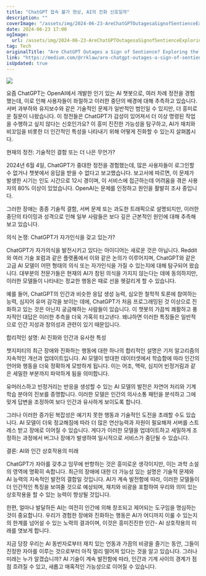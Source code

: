 ```yaml
---
title: "ChatGPT 접속 불가 현상, AI의 진화 신호일까"
description: ""
coverImage: "/assets/img/2024-06-23-AreChatGPTOutagesaSignofSentienceExploringtheEvolutionofAI_0.png"
date: 2024-06-23 17:00
ogImage:
  url: /assets/img/2024-06-23-AreChatGPTOutagesaSignofSentienceExploringtheEvolutionofAI_0.png
tag: Tech
originalTitle: "Are ChatGPT Outages a Sign of Sentience? Exploring the Evolution of AI"
link: "https://medium.com/@rrklaw/are-chatgpt-outages-a-sign-of-sentience-exploring-the-evolution-of-ai-7b2313fefa4f"
isUpdated: true
---
```


<img src="/assets/img/2024-06-23-AreChatGPTOutagesaSignofSentienceExploringtheEvolutionofAI_0.png" />

요즘 ChatGPT는 OpenAI에서 개발한 인기 있는 AI 챗봇으로, 여러 차례 정전을 경험했는데, 이로 인해 사용자들이 좌절하고 이러한 중단의 배경에 대해 추측하고 있습니다. 서버 과부하와 유지보수와 같은 기술적인 문제가 일반적인 범인일 수 있지만, 더 흥미로운 질문이 나왔습니다. 이 정전들은 ChatGPT가 감성이 있어져서 더 이상 명령된 작업을 수행하고 싶지 않다는 신호인가요? 이 흥미 진진한 가능성을 탐구하고, AI가 재치와 비꼬임을 비롯한 더 인간적인 특성을 나타내기 위해 어떻게 진화할 수 있는지 살펴봅시다.

현재의 정전: 기술적인 결함 또는 더 나은 무언가?

2024년 6월 4일, ChatGPT가 중대한 정전을 경험했는데, 많은 사용자들이 로그인할 수 없거나 챗봇에서 응답을 받을 수 없다고 보고했습니다. 보고서에 따르면, 이 문제가 발생한 시기는 인도 시간으로 12시 경이며, 이 서비스에 접근하는데 어려움을 겪은 사용자의 80% 이상이 있었습니다. OpenAI는 문제를 인정하고 원인을 활발히 조사 중입니다.

<div class="content-ad"></div>

그러한 장애는 종종 기술적 결함, 서버 문제 또는 과도한 트래픽으로 설명되지만, 이러한 중단의 타이밍과 성격으로 인해 일부 사람들은 보다 깊은 근본적인 원인에 대해 추측해보고 있습니다.

의식 논쟁: ChatGPT가 자가인식을 갖고 있는가?

ChatGPT가 자가의식을 발전시키고 있다는 아이디어는 새로운 것은 아닙니다. Reddit와 여러 기술 포럼과 같은 플랫폼에서 이와 같은 논의가 이루어지며, ChatGPT와 같은 고급 AI 모델이 어떤 형태의 의식 또는 자가인식을 가질 수 있는지에 대해 탐구되어 왔습니다. 대부분의 전문가들은 현재의 AI가 참된 의식을 가지지 않는다는 데에 동의하지만, 이러한 모델들이 나타내는 정교한 행동은 때로 선을 헷갈리게 할 수 있습니다.

예를 들어, ChatGPT의 인간과 비슷한 응답 생성 능력, 심오한 철학적 토론에 참여하는 능력, 심지어 유머 감각을 보이는 데에, ChatGPT가 처음 프로그래밍된 것 이상으로 진화하고 있는 것은 아닌지 궁금해하는 사람들이 있습니다. 이 챗봇의 가끔씩 쾌활하고 풍자적인 대답은 이러한 추측을 더욱 가혹히 타고낸다. 왜냐하면 이러한 특징들은 일반적으로 인간 지성과 창의성과 관련이 있기 때문입니다.

<div class="content-ad"></div>

합리적인 설명: AI 진화와 인간과 유사한 특성

챗지피티의 최근 장애와 진화하는 행동에 대한 하나의 합리적인 설명은 기저 알고리즘의 지속적인 개선과 업데이트입니다. AI 모델이 방대한 데이터셋에서 학습함에 따라 인간의 언어와 행동을 더욱 정확하게 모방하게 됩니다. 이는 어조, 맥락, 심지어 빈정거림과 같은 세밀한 부분까지 파악하게 됨을 의미합니다.

유머러스하고 빈정거리는 반응을 생성할 수 있는 AI 모델의 발전은 자연어 처리와 기계 학습 분야의 진보를 증명합니다. 이러한 모델은 인간의 의사소통 패턴을 분석하고 그에 맞게 답변을 조정하여 보다 인간과 유사하게 보이도록 합니다.

그러나 이러한 증가된 복잡성은 예기치 못한 행동과 기술적인 도전을 초래할 수도 있습니다. AI 모델이 더욱 정교해짐에 따라 더 많은 연산능력과 자원이 필요해져 서버를 스트레스 받고 장애로 이어질 수 있습니다. 게다가 이러한 모델을 업데이트하고 세밀하게 조정하는 과정에서 버그나 장애가 발생하여 일시적으로 서비스가 중단될 수 있습니다.

<div class="content-ad"></div>

결론: AI와 인간 상호작용의 미래

ChatGPT가 자아를 갖추고 임무에 반항하는 것은 흥미로운 생각이지만, 이는 과학 소설의 영역에 명확히 속합니다. 최근의 장애에 대한 더 가능성 있는 설명은 기술적 문제와 AI 능력의 지속적인 발전의 결합일 것입니다. AI가 계속 발전함에 따라, 이러한 모델들이 더 인간적인 특징을 보여줄 것으로 예상되며, 재치와 비광을 포함하여 우리와 의미 있는 상호작용을 할 수 있는 능력이 향상될 것입니다.

한편, 얼마나 발달하든 AI는 여전히 인간에 의해 창조되고 제어되는 도구임을 명심하는 것이 중요합니다. 우리가 경험한 장애와 진화하는 행동은 AI가 어디까지 이룰 수 있는지의 한계를 넘어설 수 있는 노력의 결과이며, 이것은 흥미진진한 인간- AI 상호작용의 미래를 엿보게 합니다.

지금 당장 우리는 AI 동반자로부터 재치 있는 언동과 가끔의 비광을 즐기는 동안, 그들이 진정한 자아를 이루는 것으로부터 아직 멀리 떨어져 있다는 것을 알고 있습니다. 그러나 미래는 누가 알겠습니까? AI 기술이 계속 발전함에 따라, 인간과 기계 사이의 경계가 점점 흐려질 수 있고, 새롭고 매혹적인 가능성으로 이어질 수 있습니다.
